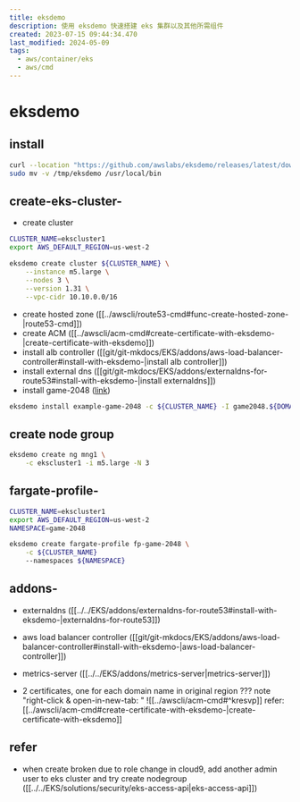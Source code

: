 ```yaml
---
title: eksdemo
description: 使用 eksdemo 快速搭建 eks 集群以及其他所需组件
created: 2023-07-15 09:44:34.470
last_modified: 2024-05-09
tags:
  - aws/container/eks
  - aws/cmd
---
```

# eksdemo

## install
```sh
curl --location "https://github.com/awslabs/eksdemo/releases/latest/download/eksdemo_$(uname -s)_x86_64.tar.gz" |tar xz -C /tmp
sudo mv -v /tmp/eksdemo /usr/local/bin

```

## create-eks-cluster-
- create cluster
```sh
CLUSTER_NAME=ekscluster1
export AWS_DEFAULT_REGION=us-west-2

eksdemo create cluster ${CLUSTER_NAME} \
    --instance m5.large \
    --nodes 3 \
    --version 1.31 \
    --vpc-cidr 10.10.0.0/16

```

- create hosted zone ([[../awscli/route53-cmd#func-create-hosted-zone-|route53-cmd]])
- create ACM ([[../awscli/acm-cmd#create-certificate-with-eksdemo-|create-certificate-with-eksdemo]])
- install alb controller ([[git/git-mkdocs/EKS/addons/aws-load-balancer-controller#install-with-eksdemo-|install alb controller]]) 
- install external dns ([[git/git-mkdocs/EKS/addons/externaldns-for-route53#install-with-eksdemo-|install externaldns]])
- install game-2048 ([link](https://github.com/awslabs/eksdemo/blob/main/docs/install-game-2048.md#install-game-2048-example-application))
```sh
eksdemo install example-game-2048 -c ${CLUSTER_NAME} -I game2048.${DOMAIN_NAME} --dry-run
```


## create node group
```sh
eksdemo create ng mng1 \
    -c ekscluster1 -i m5.large -N 3 
```

## fargate-profile-
```sh
CLUSTER_NAME=ekscluster1
export AWS_DEFAULT_REGION=us-west-2
NAMESPACE=game-2048

eksdemo create fargate-profile fp-game-2048 \
    -c ${CLUSTER_NAME} 
    --namespaces ${NAMESPACE}

```

## addons-
- externaldns ([[../../EKS/addons/externaldns-for-route53#install-with-eksdemo-|externaldns-for-route53]])
- aws load balancer controller ([[git/git-mkdocs/EKS/addons/aws-load-balancer-controller#install-with-eksdemo-|aws-load-balancer-controller]])
- metrics-server ([[../../EKS/addons/metrics-server|metrics-server]])

- 2 certificates, one for each domain name in original region
??? note "right-click & open-in-new-tab: "
    ![[../awscli/acm-cmd#^kresvp]]
refer: [[../awscli/acm-cmd#create-certificate-with-eksdemo-|create-certificate-with-eksdemo]] 

## refer
- when create broken due to role change in cloud9, add another admin user to eks cluster and try create nodegroup ([[../../EKS/solutions/security/eks-access-api|eks-access-api]])

